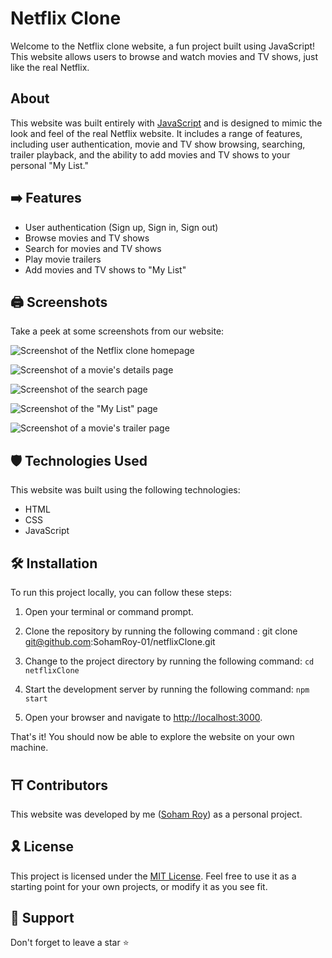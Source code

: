# Netflix Clone

Welcome to the Netflix clone website, a fun project built using JavaScript! This website allows users to browse and watch movies and TV shows, just like the real Netflix.

## About

This website was built entirely with [JavaScript](https://www.javascript.com/) and is designed to mimic the look and feel of the real Netflix website. It includes a range of features, including user authentication, movie and TV show browsing, searching, trailer playback, and the ability to add movies and TV shows to your personal "My List."

## ➡️ Features

* User authentication (Sign up, Sign in, Sign out)
* Browse movies and TV shows
* Search for movies and TV shows
* Play movie trailers
* Add movies and TV shows to "My List"

## 🖨️ Screenshots

Take a peek at some screenshots from our website:

![Screenshot of the Netflix clone homepage](https://user-images.githubusercontent.com/104237973/221188977-5437146f-e08c-462c-a6d9-c83437ace76b.png)

![Screenshot of a movie's details page](https://user-images.githubusercontent.com/104237973/221188994-10d68242-0686-4e96-abda-953c8566b334.png)

![Screenshot of the search page](https://user-images.githubusercontent.com/104237973/221189003-ed17d8ea-7847-4938-89e4-b4375fc8a546.png)

![Screenshot of the "My List" page](https://user-images.githubusercontent.com/104237973/221189017-83c3d938-7bbc-4198-909a-60b99228322c.png)

![Screenshot of a movie's trailer page](https://user-images.githubusercontent.com/104237973/221189025-542d0ed6-cd97-4cff-b760-88bb17b019b8.png)


## 🛡️ Technologies Used

This website was built using the following technologies:

* HTML
* CSS
* JavaScript


## 🛠️ Installation

To run this project locally, you can follow these steps:

1. Open your terminal or command prompt.

2. Clone the repository by running the following command : git clone git@github.com:SohamRoy-01/netflixClone.git
     
3. Change to the project directory by running the following command: `cd netflixClone`
 
4. Start the development server by running the following command: `npm start`

5. Open your browser and navigate to [http://localhost:3000](http://localhost:3000).

That's it! You should now be able to explore the website on your own machine.


## ⛩️ Contributors

This website was developed by me ([Soham Roy](https://github.com/SohamRoy-01)) as a personal project.


## 🎗️ License

This project is licensed under the [MIT License](https://opensource.org/licenses/MIT). Feel free to use it as a starting point for your own projects, or modify it as you see fit.


## 🙏 Support

Don't forget to leave a star ⭐️



